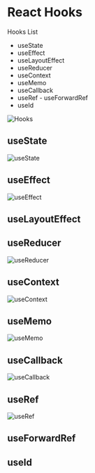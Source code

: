 # React Hooks

Hooks List
- useState
- useEffect
- useLayoutEffect
- useReducer
- useContext 
- useMemo
- useCallback
- useRef - useForwardRef
- useId


![Hooks](https://github.com/ahsan-chy/Shortcuts-for-window/assets/85479513/e81f2d54-38f1-4136-a878-014e2ba48057)


## useState

![useState](./assets/useState.jpg)


## useEffect

![useEffect](./assets/useEffect.jpg)



## useLayoutEffect




## useReducer

![useReducer](./assets/useReducer.jpg)



## useContext 

![useContext](./assets/useContext.jpg)



## useMemo

![useMemo](./assets/useMemo%20hook.jpg)



## useCallback

![useCallback](./assets/useCallback.jpg)



## useRef 

![useRef](./assets/useRef.png)


## useForwardRef




## useId



